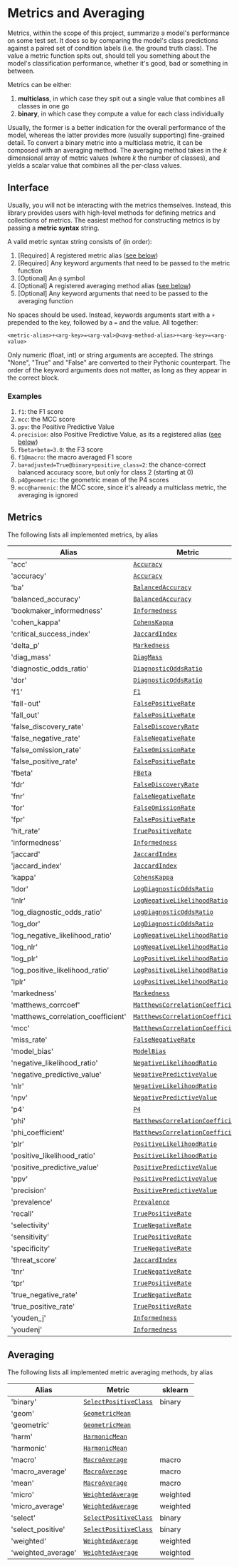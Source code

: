 # Metrics and Averaging

Metrics, within the scope of this project, summarize a model's performance on some test set. It does so by comparing the model's class predictions against a paired set of condition labels (i.e. the ground truth class). The value a metric function spits out, should tell you something about the model's classification performance, whether it's good, bad or something in between.

Metrics can be either:

1. **multiclass**, in which case they spit out a single value that combines all classes in one go
2. **binary**, in which case they compute a value for each class individually

Usually, the former is a better indication for the overall performance of the model, whereas the latter provides more (usually supporting) fine-grained detail. To convert a binary metric into a multiclass metric, it can be composed with an averaging method. The averaging method takes in the $k$ dimensional array of metric values (where $k$ the number of classes), and yields a scalar value that combines all the per-class values.

## Interface

Usually, you will not be interacting with the metrics themselves. Instead, this library provides users with high-level methods for defining metrics and collections of metrics. The easiest method for constructing metrics is by passing a **metric syntax** string.

A valid metric syntax string consists of (in order):

1. [Required] A registered metric alias ([see below](#metrics))
2. [Required] Any keyword arguments that need to be passed to the metric function
3. [Optional] An `@` symbol
4. [Optional] A registered averaging method alias ([see below](#averaging))
5. [Optional] Any keyword arguments that need to be passed to the averaging function

No spaces should be used. Instead, keywords arguments start with a `+` prepended to the key, followed by a `=` and the value. All together:

```text
<metric-alias>+<arg-key>=<arg-val>@<avg-method-alias>+<arg-key>=<arg-value>
```

Only numeric (float, int) or string arguments are accepted. The strings "None", "True" and "False" are converted to their Pythonic counterpart. The order of the keyword arguments does not matter, as long as they appear in the correct block.

### Examples

1. `f1`: the F1 score
2. `mcc`: the MCC score
3. `ppv`: the Positive Predictive Value
4. `precision`: also Positive Predictive Value, as its a registered alias ([see below](#metrics))
5. `fbeta+beta=3.0`: the F3 score
6. `f1@macro`: the macro averaged F1 score
7. `ba+adjusted=True@binary+positive_class=2`: the chance-correct balanced accuracy score, but only for class 2 (starting at 0)
8. `p4@geometric`: the geometric mean of the P4 scores
9. `mcc@harmonic`: the MCC score, since it's already a multiclass metric, the averaging is ignored

## Metrics

The following lists all implemented metrics, by alias

| Alias                              | Metric                                                                                                        | Multiclass   | sklearn                 |
|------------------------------------|---------------------------------------------------------------------------------------------------------------|--------------|-------------------------|
| 'acc'                              | [`Accuracy`](Metrics.md#bayes_conf_mat.metrics._metrics.Accuracy)                                             | True         | accuracy_score          |
| 'accuracy'                         | [`Accuracy`](Metrics.md#bayes_conf_mat.metrics._metrics.Accuracy)                                             | True         | accuracy_score          |
| 'ba'                               | [`BalancedAccuracy`](Metrics.md#bayes_conf_mat.metrics._metrics.BalancedAccuracy)                             | True         | balanced_accuracy_score |
| 'balanced_accuracy'                | [`BalancedAccuracy`](Metrics.md#bayes_conf_mat.metrics._metrics.BalancedAccuracy)                             | True         | balanced_accuracy_score |
| 'bookmaker_informedness'           | [`Informedness`](Metrics.md#bayes_conf_mat.metrics._metrics.Informedness)                                     | False        |                         |
| 'cohen_kappa'                      | [`CohensKappa`](Metrics.md#bayes_conf_mat.metrics._metrics.CohensKappa)                                       | True         | cohen_kappa_score       |
| 'critical_success_index'           | [`JaccardIndex`](Metrics.md#bayes_conf_mat.metrics._metrics.JaccardIndex)                                     | False        | jaccard_score           |
| 'delta_p'                          | [`Markedness`](Metrics.md#bayes_conf_mat.metrics._metrics.Markedness)                                         | False        |                         |
| 'diag_mass'                        | [`DiagMass`](Metrics.md#bayes_conf_mat.metrics._metrics.DiagMass)                                             | False        |                         |
| 'diagnostic_odds_ratio'            | [`DiagnosticOddsRatio`](Metrics.md#bayes_conf_mat.metrics._metrics.DiagnosticOddsRatio)                       | False        |                         |
| 'dor'                              | [`DiagnosticOddsRatio`](Metrics.md#bayes_conf_mat.metrics._metrics.DiagnosticOddsRatio)                       | False        |                         |
| 'f1'                               | [`F1`](Metrics.md#bayes_conf_mat.metrics._metrics.F1)                                                         | False        | f1_score                |
| 'fall-out'                         | [`FalsePositiveRate`](Metrics.md#bayes_conf_mat.metrics._metrics.FalsePositiveRate)                           | False        |                         |
| 'fall_out'                         | [`FalsePositiveRate`](Metrics.md#bayes_conf_mat.metrics._metrics.FalsePositiveRate)                           | False        |                         |
| 'false_discovery_rate'             | [`FalseDiscoveryRate`](Metrics.md#bayes_conf_mat.metrics._metrics.FalseDiscoveryRate)                         | False        |                         |
| 'false_negative_rate'              | [`FalseNegativeRate`](Metrics.md#bayes_conf_mat.metrics._metrics.FalseNegativeRate)                           | False        |                         |
| 'false_omission_rate'              | [`FalseOmissionRate`](Metrics.md#bayes_conf_mat.metrics._metrics.FalseOmissionRate)                           | False        |                         |
| 'false_positive_rate'              | [`FalsePositiveRate`](Metrics.md#bayes_conf_mat.metrics._metrics.FalsePositiveRate)                           | False        |                         |
| 'fbeta'                            | [`FBeta`](Metrics.md#bayes_conf_mat.metrics._metrics.FBeta)                                                   | False        | fbeta_score             |
| 'fdr'                              | [`FalseDiscoveryRate`](Metrics.md#bayes_conf_mat.metrics._metrics.FalseDiscoveryRate)                         | False        |                         |
| 'fnr'                              | [`FalseNegativeRate`](Metrics.md#bayes_conf_mat.metrics._metrics.FalseNegativeRate)                           | False        |                         |
| 'for'                              | [`FalseOmissionRate`](Metrics.md#bayes_conf_mat.metrics._metrics.FalseOmissionRate)                           | False        |                         |
| 'fpr'                              | [`FalsePositiveRate`](Metrics.md#bayes_conf_mat.metrics._metrics.FalsePositiveRate)                           | False        |                         |
| 'hit_rate'                         | [`TruePositiveRate`](Metrics.md#bayes_conf_mat.metrics._metrics.TruePositiveRate)                             | False        |                         |
| 'informedness'                     | [`Informedness`](Metrics.md#bayes_conf_mat.metrics._metrics.Informedness)                                     | False        |                         |
| 'jaccard'                          | [`JaccardIndex`](Metrics.md#bayes_conf_mat.metrics._metrics.JaccardIndex)                                     | False        | jaccard_score           |
| 'jaccard_index'                    | [`JaccardIndex`](Metrics.md#bayes_conf_mat.metrics._metrics.JaccardIndex)                                     | False        | jaccard_score           |
| 'kappa'                            | [`CohensKappa`](Metrics.md#bayes_conf_mat.metrics._metrics.CohensKappa)                                       | True         | cohen_kappa_score       |
| 'ldor'                             | [`LogDiagnosticOddsRatio`](Metrics.md#bayes_conf_mat.metrics._metrics.LogDiagnosticOddsRatio)                 | False        |                         |
| 'lnlr'                             | [`LogNegativeLikelihoodRatio`](Metrics.md#bayes_conf_mat.metrics._metrics.LogNegativeLikelihoodRatio)         | False        | class_likelihood_ratios |
| 'log_diagnostic_odds_ratio'        | [`LogDiagnosticOddsRatio`](Metrics.md#bayes_conf_mat.metrics._metrics.LogDiagnosticOddsRatio)                 | False        |                         |
| 'log_dor'                          | [`LogDiagnosticOddsRatio`](Metrics.md#bayes_conf_mat.metrics._metrics.LogDiagnosticOddsRatio)                 | False        |                         |
| 'log_negative_likelihood_ratio'    | [`LogNegativeLikelihoodRatio`](Metrics.md#bayes_conf_mat.metrics._metrics.LogNegativeLikelihoodRatio)         | False        | class_likelihood_ratios |
| 'log_nlr'                          | [`LogNegativeLikelihoodRatio`](Metrics.md#bayes_conf_mat.metrics._metrics.LogNegativeLikelihoodRatio)         | False        | class_likelihood_ratios |
| 'log_plr'                          | [`LogPositiveLikelihoodRatio`](Metrics.md#bayes_conf_mat.metrics._metrics.LogPositiveLikelihoodRatio)         | False        | class_likelihood_ratios |
| 'log_positive_likelihood_ratio'    | [`LogPositiveLikelihoodRatio`](Metrics.md#bayes_conf_mat.metrics._metrics.LogPositiveLikelihoodRatio)         | False        | class_likelihood_ratios |
| 'lplr'                             | [`LogPositiveLikelihoodRatio`](Metrics.md#bayes_conf_mat.metrics._metrics.LogPositiveLikelihoodRatio)         | False        | class_likelihood_ratios |
| 'markedness'                       | [`Markedness`](Metrics.md#bayes_conf_mat.metrics._metrics.Markedness)                                         | False        |                         |
| 'matthews_corrcoef'                | [`MatthewsCorrelationCoefficient`](Metrics.md#bayes_conf_mat.metrics._metrics.MatthewsCorrelationCoefficient) | True         | matthews_corrcoef       |
| 'matthews_correlation_coefficient' | [`MatthewsCorrelationCoefficient`](Metrics.md#bayes_conf_mat.metrics._metrics.MatthewsCorrelationCoefficient) | True         | matthews_corrcoef       |
| 'mcc'                              | [`MatthewsCorrelationCoefficient`](Metrics.md#bayes_conf_mat.metrics._metrics.MatthewsCorrelationCoefficient) | True         | matthews_corrcoef       |
| 'miss_rate'                        | [`FalseNegativeRate`](Metrics.md#bayes_conf_mat.metrics._metrics.FalseNegativeRate)                           | False        |                         |
| 'model_bias'                       | [`ModelBias`](Metrics.md#bayes_conf_mat.metrics._metrics.ModelBias)                                           | False        |                         |
| 'negative_likelihood_ratio'        | [`NegativeLikelihoodRatio`](Metrics.md#bayes_conf_mat.metrics._metrics.NegativeLikelihoodRatio)               | False        | class_likelihood_ratios |
| 'negative_predictive_value'        | [`NegativePredictiveValue`](Metrics.md#bayes_conf_mat.metrics._metrics.NegativePredictiveValue)               | False        |                         |
| 'nlr'                              | [`NegativeLikelihoodRatio`](Metrics.md#bayes_conf_mat.metrics._metrics.NegativeLikelihoodRatio)               | False        | class_likelihood_ratios |
| 'npv'                              | [`NegativePredictiveValue`](Metrics.md#bayes_conf_mat.metrics._metrics.NegativePredictiveValue)               | False        |                         |
| 'p4'                               | [`P4`](Metrics.md#bayes_conf_mat.metrics._metrics.P4)                                                         | False        |                         |
| 'phi'                              | [`MatthewsCorrelationCoefficient`](Metrics.md#bayes_conf_mat.metrics._metrics.MatthewsCorrelationCoefficient) | True         | matthews_corrcoef       |
| 'phi_coefficient'                  | [`MatthewsCorrelationCoefficient`](Metrics.md#bayes_conf_mat.metrics._metrics.MatthewsCorrelationCoefficient) | True         | matthews_corrcoef       |
| 'plr'                              | [`PositiveLikelihoodRatio`](Metrics.md#bayes_conf_mat.metrics._metrics.PositiveLikelihoodRatio)               | False        | class_likelihood_ratios |
| 'positive_likelihood_ratio'        | [`PositiveLikelihoodRatio`](Metrics.md#bayes_conf_mat.metrics._metrics.PositiveLikelihoodRatio)               | False        | class_likelihood_ratios |
| 'positive_predictive_value'        | [`PositivePredictiveValue`](Metrics.md#bayes_conf_mat.metrics._metrics.PositivePredictiveValue)               | False        |                         |
| 'ppv'                              | [`PositivePredictiveValue`](Metrics.md#bayes_conf_mat.metrics._metrics.PositivePredictiveValue)               | False        |                         |
| 'precision'                        | [`PositivePredictiveValue`](Metrics.md#bayes_conf_mat.metrics._metrics.PositivePredictiveValue)               | False        |                         |
| 'prevalence'                       | [`Prevalence`](Metrics.md#bayes_conf_mat.metrics._metrics.Prevalence)                                         | False        |                         |
| 'recall'                           | [`TruePositiveRate`](Metrics.md#bayes_conf_mat.metrics._metrics.TruePositiveRate)                             | False        |                         |
| 'selectivity'                      | [`TrueNegativeRate`](Metrics.md#bayes_conf_mat.metrics._metrics.TrueNegativeRate)                             | False        |                         |
| 'sensitivity'                      | [`TruePositiveRate`](Metrics.md#bayes_conf_mat.metrics._metrics.TruePositiveRate)                             | False        |                         |
| 'specificity'                      | [`TrueNegativeRate`](Metrics.md#bayes_conf_mat.metrics._metrics.TrueNegativeRate)                             | False        |                         |
| 'threat_score'                     | [`JaccardIndex`](Metrics.md#bayes_conf_mat.metrics._metrics.JaccardIndex)                                     | False        | jaccard_score           |
| 'tnr'                              | [`TrueNegativeRate`](Metrics.md#bayes_conf_mat.metrics._metrics.TrueNegativeRate)                             | False        |                         |
| 'tpr'                              | [`TruePositiveRate`](Metrics.md#bayes_conf_mat.metrics._metrics.TruePositiveRate)                             | False        |                         |
| 'true_negative_rate'               | [`TrueNegativeRate`](Metrics.md#bayes_conf_mat.metrics._metrics.TrueNegativeRate)                             | False        |                         |
| 'true_positive_rate'               | [`TruePositiveRate`](Metrics.md#bayes_conf_mat.metrics._metrics.TruePositiveRate)                             | False        |                         |
| 'youden_j'                         | [`Informedness`](Metrics.md#bayes_conf_mat.metrics._metrics.Informedness)                                     | False        |                         |
| 'youdenj'                          | [`Informedness`](Metrics.md#bayes_conf_mat.metrics._metrics.Informedness)                                     | False        |                         |

## Averaging

The following lists all implemented metric averaging methods, by alias

| Alias              | Metric                                                                                     | sklearn   |
|--------------------|--------------------------------------------------------------------------------------------|-----------|
| 'binary'           | [`SelectPositiveClass`](Averaging.md#bayes_conf_mat.metrics.averaging.SelectPositiveClass) | binary    |
| 'geom'             | [`GeometricMean`](Averaging.md#bayes_conf_mat.metrics.averaging.GeometricMean)             |           |
| 'geometric'        | [`GeometricMean`](Averaging.md#bayes_conf_mat.metrics.averaging.GeometricMean)             |           |
| 'harm'             | [`HarmonicMean`](Averaging.md#bayes_conf_mat.metrics.averaging.HarmonicMean)               |           |
| 'harmonic'         | [`HarmonicMean`](Averaging.md#bayes_conf_mat.metrics.averaging.HarmonicMean)               |           |
| 'macro'            | [`MacroAverage`](Averaging.md#bayes_conf_mat.metrics.averaging.MacroAverage)               | macro     |
| 'macro_average'    | [`MacroAverage`](Averaging.md#bayes_conf_mat.metrics.averaging.MacroAverage)               | macro     |
| 'mean'             | [`MacroAverage`](Averaging.md#bayes_conf_mat.metrics.averaging.MacroAverage)               | macro     |
| 'micro'            | [`WeightedAverage`](Averaging.md#bayes_conf_mat.metrics.averaging.WeightedAverage)         | weighted  |
| 'micro_average'    | [`WeightedAverage`](Averaging.md#bayes_conf_mat.metrics.averaging.WeightedAverage)         | weighted  |
| 'select'           | [`SelectPositiveClass`](Averaging.md#bayes_conf_mat.metrics.averaging.SelectPositiveClass) | binary    |
| 'select_positive'  | [`SelectPositiveClass`](Averaging.md#bayes_conf_mat.metrics.averaging.SelectPositiveClass) | binary    |
| 'weighted'         | [`WeightedAverage`](Averaging.md#bayes_conf_mat.metrics.averaging.WeightedAverage)         | weighted  |
| 'weighted_average' | [`WeightedAverage`](Averaging.md#bayes_conf_mat.metrics.averaging.WeightedAverage)         | weighted  |
